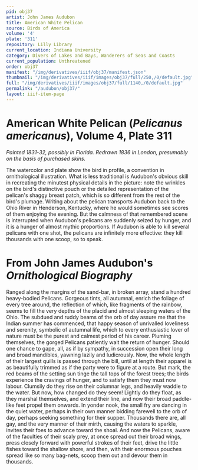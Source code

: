 ```yaml
---
pid: obj37
artist: John James Audubon
title: American White Pelican
source: Birds of America
volume: '4'
plate: '311'
repository: Lilly Library
current_location: Indiana University
category: Divers of Lakes and Bays, Wanderers of Seas and Coasts
current_population: Unthreatened
order: obj37
manifest: "/img/derivatives/iiif/obj37/manifest.json"
thumbnail: "/img/derivatives/iiif/images/obj37/full/250,/0/default.jpg"
full: "/img/derivatives/iiif/images/obj37/full/1140,/0/default.jpg"
permalink: "/audubon/obj37/"
layout: iiif-item-page
---
```

# American White Pelican (_Pelicanus americanus_), Volume 4, Plate 311

_Painted 1831-32, possibly in Florida. Redrawn 1836 in London, presumably on the basis of purchased skins._

The watercolor and plate show the bird in profile, a convention in ornithological illustration. What is less traditional is Audubon's obvious skill in recreating the minutest physical details in the picture: note the wrinkles on the bird's distinctive pouch or the detailed representation of the pelican's shaggy breast patch, which is so different from the rest of the bird's plumage. Writing about the pelican transports Audubon back to the Ohio River in Henderson, Kentucky, where he would sometimes see scores of them enjoying the evening. But the calmness of that remembered scene is interrupted when Audubon's pelicans are suddenly seized by hunger, and it is a hunger of almost mythic proportions. If Audubon is able to kill several pelicans with one shot, the pelicans are infinitely more effective: they kill thousands with one scoop, so to speak.

# From John James Audubon's _Ornithological Biography_

Ranged along the margins of the sand-bar, in broken array, stand a hundred heavy-bodied Pelicans. Gorgeous tints, all autumnal, enrich the foliage of every tree around, the reflection of which, like fragments of the rainbow, seems to fill the very depths of the placid and almost sleeping waters of the Ohio. The subdued and ruddy beams of the orb of day assure me that the Indian summer has commenced, that happy season of unrivalled loveliness and serenity, symbolic of autumnal life, which to every enthusiastic lover of nature must be the purest and calmest period of his career. Pluming themselves, the gorged Pelicans patiently wait the return of hunger. Should one chance to gape, all, as if by sympathy, in succession open their long and broad mandibles, yawning lazily and ludicrously. Now, the whole length of their largest quills is passed through the bill, until at length their apparel is as beautifully trimmed as if the party were to figure at a route. But mark, the red beams of the setting sun tinge the tall tops of the forest trees; the birds experience the cravings of hunger, and to satisfy them they must now labour. Clumsily do they rise on their columnar legs, and heavily waddle to the water. But now, how changed do they seem! Lightly do they float, as they marshal themselves, and extend their line, and now their broad paddle-like feet propel them onwards. In yonder nook, the small fry are dancing in the quiet water, perhaps in their own manner bidding farewell to the orb of day, perhaps seeking something for their supper. Thousands there are, all gay, and the very manner of their mirth, causing the waters to sparkle, invites their foes to advance toward the shoal. And now the Pelicans, aware of the faculties of their scaly prey, at once spread out their broad wings, press closely forward with powerful strokes of their feet, drive the little fishes toward the shallow shore, and then, with their enormous pouches spread like so many bag-nets, scoop them out and devour them in thousands.
